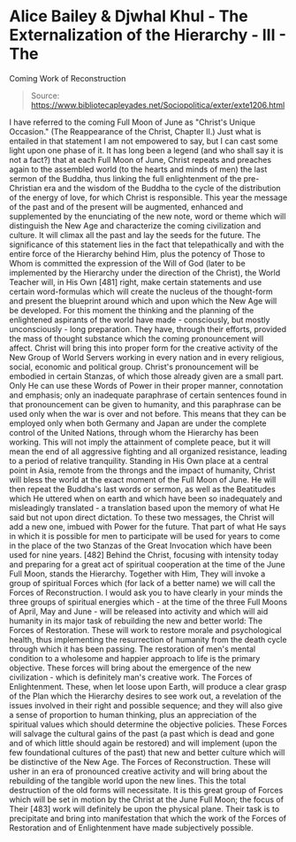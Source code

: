 # Alice Bailey & Djwhal Khul - The Externalization of the Hierarchy - III - The
Coming Work of Reconstruction

> Source: https://www.bibliotecapleyades.net/Sociopolitica/exter/exte1206.html

I have referred to the coming Full Moon of June as "Christ's Unique Occasion." (The Reappearance of the Christ, Chapter II.) Just what is entailed in that statement I am not empowered to say, but I can cast some light upon one phase of it. It has long been a legend (and who shall say it is not a fact?) that at each Full Moon of June, Christ repeats and preaches again to the assembled world (to the hearts and minds of men) the last sermon of the Buddha, thus linking the full enlightenment of the pre-Christian era and the wisdom of the Buddha to the cycle of the distribution of the energy of love, for which Christ is responsible.
This year the message of the past and of the present will be augmented, enhanced and supplemented by the enunciating of the new note, word or theme which will distinguish the New Age and characterize the coming civilization and culture. It will climax all the past and lay the seeds for the future. The significance of this statement lies in the fact that telepathically and with the entire force of the Hierarchy behind Him, plus the potency of Those to Whom is committed the expression of the Will of God (later to be implemented by the Hierarchy under the direction of the Christ), the World Teacher will, in His Own [481] right, make certain statements and use certain word-formulas which will create the nucleus of the thought-form and present the blueprint around which and upon which the New Age will be developed. For this moment the thinking and the planning of the enlightened aspirants of the world have made - consciously, but mostly unconsciously - long preparation. They have, through their efforts, provided the mass of thought substance which the coming pronouncement will affect. Christ will bring this into proper form for the creative activity of the New Group of World Servers working in every nation and in every religious, social, economic and political group.
Christ's pronouncement will be embodied in certain Stanzas, of which those already given are a small part. Only He can use these Words of Power in their proper manner, connotation and emphasis; only an inadequate paraphrase of certain sentences found in that pronouncement can be given to humanity, and this paraphrase can be used only when the war is over and not before. This means that they can be employed only when both Germany and Japan are under the complete control of the United Nations, through whom the Hierarchy has been working. This will not imply the attainment of complete peace, but it will mean the end of all aggressive fighting and all organized resistance, leading to a period of relative tranquility.
Standing in His Own place at a central point in Asia, remote from the throngs and the impact of humanity, Christ will bless the world at the exact moment of the Full Moon of June. He will then repeat the Buddha's last words or sermon, as well as the Beatitudes which He uttered when on earth and which have been so inadequately and misleadingly translated - a translation based upon the memory of what He said but not upon direct dictation. To these two messages, the Christ will add a new one, imbued with Power for the future. That part of what He says in which it is possible for men to participate will be used for years to come in the place of the two Stanzas of the Great Invocation which have been used for nine years. [482]
Behind the Christ, focusing with intensity today and preparing for a great act of spiritual cooperation at the time of the June Full Moon, stands the Hierarchy. Together with Him, They will invoke a group of spiritual Forces which (for lack of a better name) we will call the Forces of Reconstruction.
I would ask you to have clearly in your minds the three groups of spiritual energies which - at the time of the three Full Moons of April, May and June - will be released into activity and which will aid humanity in its major task of rebuilding the new and better world:
The Forces of Restoration. These will work to restore morale and psychological health, thus implementing the resurrection of humanity from the death cycle through which it has been passing. The restoration of men's mental condition to a wholesome and happier approach to life is the primary objective. These forces will bring about the emergence of the new civilization - which is definitely man's creative work.
The Forces of Enlightenment. These, when let loose upon Earth, will produce a clear grasp of the Plan which the Hierarchy desires to see work out, a revelation of the issues involved in their right and possible sequence; and they will also give a sense of proportion to human thinking, plus an appreciation of the spiritual values which should determine the objective policies. These Forces will salvage the cultural gains of the past (a past which is dead and gone and of which little should again be restored) and will implement (upon the few foundational cultures of the past) that new and better culture which will be distinctive of the New Age.
The Forces of Reconstruction. These will usher in an era of pronounced creative activity and will bring about the rebuilding of the tangible world upon the new lines. This the total destruction of the old forms will necessitate. It is this great group of Forces which will be set in motion by the Christ at the June Full Moon; the focus of Their [483] work will definitely be upon the physical plane. Their task is to precipitate and bring into manifestation that which the work of the Forces of Restoration and of Enlightenment have made subjectively possible.
